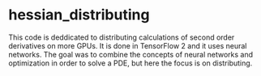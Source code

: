 # hessian_distributing
This code is deddicated to distributing calculations of second order derivatives on more GPUs.
It is done in TensorFlow 2 and it uses neural networks. 
The goal was to combine the concepts of neural networks and optimization in order to solve a PDE,
but here the focus is on distributing.

